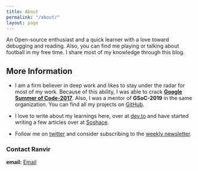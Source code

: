 ```yaml
---
title: About
permalink: "/about/"
layout: page
---
```


An Open-source enthusiast and a quick learner with a love toward debugging and reading. Also, you can find me playing or talking about football in my free time. I share most of my knowledge through this blog.  

## More Information

* I am a firm believer in deep work and likes to stay under the radar for most of my work. Because of this ability, I was able to crack [**Google Summer of Code-2017**](https://ranvir.xyz/blog/gsoc_2017/). Also, I was a mentor of **GSoC-2019** in the same organization. You can find all my projects on [GitHub](https://github.com/singh1114).

* I love to write about my learnings here, over at [dev.to](https://dev.to/singh1114) and have started writing a few articles over at [Soshace](https://blog.soshace.com/author/ranvir/).

* Follow me on [twitter](https://twitter.com/ranvirsingh1114) and consider subscribing to the [weekly newsletter](https://ranvir.xyz/blog/subscribe).

### Contact Ranvir

**email:** [Email](mailto:ranvir.singh1114@gmail.com)
